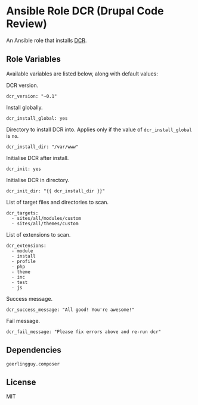 # Ansible Role DCR (Drupal Code Review)

An Ansible role that installs [DCR](https://github.com/alexdesignworks/dcr).

## Role Variables

Available variables are listed below, along with default values:

DCR version.
```
dcr_version: "~0.1"
```

Install globally.
```
dcr_install_global: yes
```

Directory to install DCR into. Applies only if the value of `dcr_install_global` is `no`.
```
dcr_install_dir: "/var/www"
```

Initialise DCR after install.
```
dcr_init: yes
```

Initialise DCR in directory.
```
dcr_init_dir: "{{ dcr_install_dir }}"
```

List of target files and directories to scan.
```
dcr_targets:
  - sites/all/modules/custom
  - sites/all/themes/custom
```

List of extensions to scan.
```
dcr_extensions:
  - module
  - install
  - profile
  - php
  - theme
  - inc
  - test
  - js
```

Success message.
```
dcr_success_message: "All good! You're awesome!"
```

Fail message.
```
dcr_fail_message: "Please fix errors above and re-run dcr"
```


## Dependencies

`geerlingguy.composer`

## License

MIT
